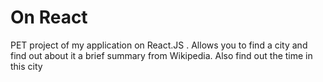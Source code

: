 # On React
PET project of my application on React.JS . Allows you to find a city and find out about it a brief summary from Wikipedia. Also find out the time in this city
